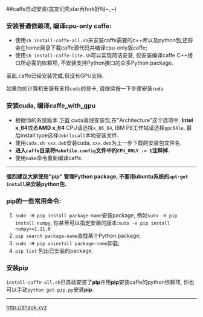 ##caffe自动安装(盆友们先star再fork好吗~_~)
### 安装普通依赖项, 编译cpu-only caffe:
* 使用`sh install-caffe-all.sh`来安装caffe需要的c++库以及python包,还将会在home目录下载caffe源代码并编译cpu-only版caffe;
* 使用`sh install-caffe-lite.sh`可以实现简洁安装, 仅安装编译caffe C++接口所必需的依赖项, 不安装支持Python接口的众多Python package. 

至此,caffe已经安装完成,但没有GPU支持.

如果你的计算机安装有支持`cuda`的显卡, 请继续按一下步骤安装`cuda`

### 安装cuda, 编译caffe_with_gpu
* 根据你的系统版本 [下载](https://developer.nvidia.com/cuda-downloads) cuda离线安装包,在"Architecture"这个选项中, **Intel x_64**或者**AMD x_64** CPU请选择`x_86_64`, IBM P8工作站请选择`ppc64le`, 最后install type选择`deb(local)`本地安装文件.
* 使用`cuda.sh xxx.deb`安装cuda, `xxx.deb`为上一步下载的安装包文件名.
* **进入`caffe`目录将`Makefile.config`文件中的`CPU_ONLY := 1`注释掉.**
* 使用`make`命令重新编译caffe.


___
**强烈建议大家使用"pip" 管理Python package, 不要用ubuntu系统的`apt-get install`来安装python包.**
### pip的一些常用命令:

1. `sudo -H pip install package-name`安装package, 例如`sudo -H pip install numpy`, 你甚至可以指定安装的版本:`sudo -H pip install numpy>=1.11.0`
2. `pip search package-name`查找某个Python package;
3. `sudo -H pip uninstall package-name`卸载;
4. `pip list` 列出已安装的package.

### 安装pip
`install-caffe-all.sh`已自动安装了**pip**并用**pip**安装caffe的python依赖项, 你也可以手动`python get-pip.py`安装**pip**.


___

<http://zhaok.xyz>
